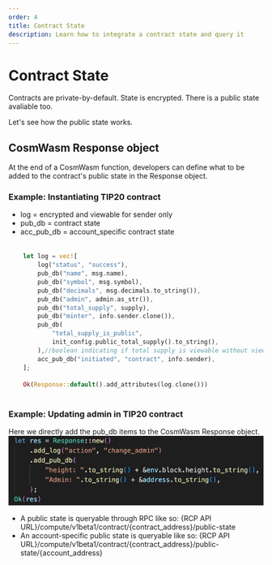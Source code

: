 ```yaml
---
order: 4
title: Contract State
description: Learn how to integrate a contract state and query it
---
```


# Contract State

Contracts are private-by-default. State is encrypted. There is a public state avaliable too. 

Let's see how the public state works.
## CosmWasm Response object
At the end of a CosmWasm function, developers can define what to be added to the contract's public state in the Response object.


### Example: Instantiating TIP20 contract

- log = encrypted and viewable for sender only
- pub_db = contract state
- acc_pub_db = account_specific contract state


```rust

    let log = vec![
        log("status", "success"),
        pub_db("name", msg.name),
        pub_db("symbol", msg.symbol),
        pub_db("decimals", msg.decimals.to_string()),
        pub_db("admin", admin.as_str()),
        pub_db("total_supply", supply),
        pub_db("minter", info.sender.clone()),
        pub_db(
            "total_supply_is_public",
            init_config.public_total_supply().to_string(),
        ),//boolean indicating if total supply is viewable without viewing key
        acc_pub_db("initiated", "contract", info.sender),
    ];

    Ok(Response::default().add_attributes(log.clone()))
        
``` 

### Example: Updating admin in TIP20 contract
Here we directly add the pub_db items to the CosmWasm Response object.
![pubdb](../images/pubdb.png)


- A public state is queryable through RPC like so:
 {RCP API URL}/compute/v1beta1/contract/{contract_address}/public-state
-  An account-specific public state is queryable like so:
  {RCP API URL}/compute/v1beta1/contract/{contract_address}/public-state/{account_address}